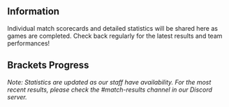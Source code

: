 ## Information

Individual match scorecards and detailed statistics will be shared here as games are completed. Check back regularly for the latest results and team performances!


## Brackets Progress
<div id="newts-season-matches"></div>


*Note: Statistics are updated as our staff have availability. For the most recent results, please check the #match-results channel in our Discord server.*